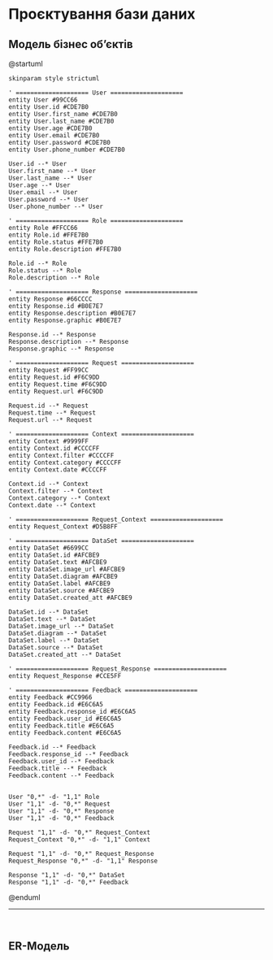 # Проєктування бази даних

## Модель бізнес обʼєктів

@startuml

    skinparam style strictuml
    
    ' ==================== User ====================
    entity User #99CC66
    entity User.id #CDE7B0
    entity User.first_name #CDE7B0
    entity User.last_name #CDE7B0
    entity User.age #CDE7B0
    entity User.email #CDE7B0
    entity User.password #CDE7B0
    entity User.phone_number #CDE7B0
    
    User.id --* User
    User.first_name --* User
    User.last_name --* User
    User.age --* User
    User.email --* User
    User.password --* User
    User.phone_number --* User
    
    ' ==================== Role ====================
    entity Role #FFCC66
    entity Role.id #FFE7B0
    entity Role.status #FFE7B0
    entity Role.description #FFE7B0
    
    Role.id --* Role
    Role.status --* Role
    Role.description --* Role
    
    ' ==================== Response ====================
    entity Response #66CCCC
    entity Response.id #B0E7E7
    entity Response.description #B0E7E7
    entity Response.graphic #B0E7E7
    
    Response.id --* Response
    Response.description --* Response
    Response.graphic --* Response
    
    ' ==================== Request ====================
    entity Request #FF99CC
    entity Request.id #F6C9DD
    entity Request.time #F6C9DD
    entity Request.url #F6C9DD
    
    Request.id --* Request
    Request.time --* Request
    Request.url --* Request
    
    ' ==================== Context ====================
    entity Context #9999FF
    entity Context.id #CCCCFF
    entity Context.filter #CCCCFF
    entity Context.category #CCCCFF
    entity Context.date #CCCCFF
    
    Context.id --* Context
    Context.filter --* Context
    Context.category --* Context
    Context.date --* Context
    
    ' ==================== Request_Context ====================
    entity Request_Context #D5B8FF
    
    ' ==================== DataSet ====================
    entity DataSet #6699CC
    entity DataSet.id #AFCBE9
    entity DataSet.text #AFCBE9
    entity DataSet.image_url #AFCBE9
    entity DataSet.diagram #AFCBE9
    entity DataSet.label #AFCBE9
    entity DataSet.source #AFCBE9
    entity DataSet.created_att #AFCBE9
    
    DataSet.id --* DataSet
    DataSet.text --* DataSet
    DataSet.image_url --* DataSet
    DataSet.diagram --* DataSet
    DataSet.label --* DataSet
    DataSet.source --* DataSet
    DataSet.created_att --* DataSet
    
    ' ==================== Request_Response ====================
    entity Request_Response #CCE5FF
    
    ' ==================== Feedback ====================
    entity Feedback #CC9966
    entity Feedback.id #E6C6A5
    entity Feedback.response_id #E6C6A5
    entity Feedback.user_id #E6C6A5
    entity Feedback.title #E6C6A5
    entity Feedback.content #E6C6A5
    
    Feedback.id --* Feedback
    Feedback.response_id --* Feedback
    Feedback.user_id --* Feedback
    Feedback.title --* Feedback
    Feedback.content --* Feedback
    
    
    User "0,*" -d- "1,1" Role
    User "1,1" -d- "0,*" Request
    User "1,1" -d- "0,*" Response
    User "1,1" -d- "0,*" Feedback
    
    Request "1,1" -d- "0,*" Request_Context
    Request_Context "0,*" -d- "1,1" Context
    
    Request "1,1" -d- "0,*" Request_Response
    Request_Response "0,*" -d- "1,1" Response
    
    Response "1,1" -d- "0,*" DataSet
    Response "1,1" -d- "0,*" Feedback

@enduml

<hr>
<br>

## ER-Модель